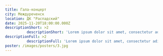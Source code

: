 ```yaml
---
title: Гала-концерт
city: Междуреченск
location: ДК "Распадский"
date: 2025-11-20T18:00:00.000Z
descriptionShort: >2
          descriptionShort: 'Lorem ipsum dolor sit amet, consectetur adipiscing elit, sed do eiusmod tempor incididunt ut labore et dolore magna aliqua.',
descriptionFull: >2
          descriptionFull: 'Lorem ipsum dolor sit amet, consectetur adipiscing elit, sed do eiusmod tempor incididunt ut labore et dolore magna aliqua. Ut enim ad minim veniam, quis nostrud exercitation ullamco laboris nisi ut aliquip ex ea commodo consequat. Duis aute irure dolor in reprehenderit in voluptate velit esse cillum dolore eu fugiat nulla pariatur. Excepteur sint occaecat cupidatat non proident, sunt in culpa qui officia deserunt mollit anim id est laborum.'
poster: /images/posters/3.jpg
---
```


